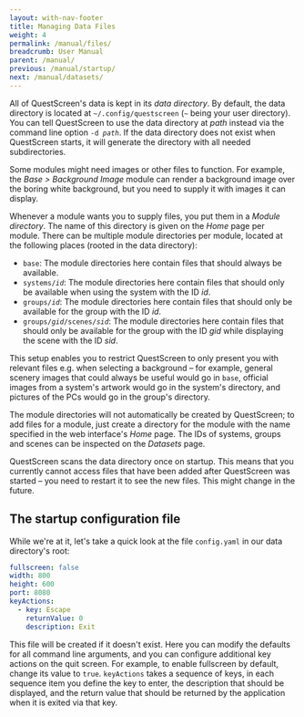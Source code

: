 ```yaml
---
layout: with-nav-footer
title: Managing Data Files
weight: 4
permalink: /manual/files/
breadcrumb: User Manual
parent: /manual/
previous: /manual/startup/
next: /manual/datasets/
---
```


All of QuestScreen's data is kept in its *data directory*.
By default, the data directory is located at `~/.config/questscreen` (`~` being your user directory).
You can tell QuestScreen to use the data directory at *path* instead via the command line option `-d `*`path`*.
If the data directory does not exist when QuestScreen starts, it will generate the directory with all needed subdirectories.

Some modules might need images or other files to function.
For example, the *Base > Background Image* module can render a background image over the boring white background, but you need to supply it with images it can display.

Whenever a module wants you to supply files, you put them in a *Module directory*.
The name of this directory is given on the *Home* page per module.
There can be multiple module directories per module, located at the following places (rooted in the data directory):

 * `base`: The module directories here contain files that should always be available.
 * `systems/`*`id`*: The module directories here contain files that should only be available when using the system with the ID *id*.
 * `groups/`*`id`*: The module directories here contain files that should only be available for the group with the ID *id*.
 * `groups/`*`gid`*`/scenes/`*`sid`*: The module directories here contain files that should only be available for the group with the ID *gid* while displaying the scene with the ID *sid*.

This setup enables you to restrict QuestScreen to only present you with relevant files e.g. when selecting a background – for example, general scenery images that could always be useful would go in `base`, official images from a system's artwork would go in the system's directory, and pictures of the PCs would go in the group's directory.

The module directories will not automatically be created by QuestScreen; to add files for a module, just create a directory for the module with the name specified in the web interface's *Home* page.
The IDs of systems, groups and scenes can be inspected on the *Datasets* page.

QuestScreen scans the data directory once on startup.
This means that you currently cannot access files that have been added after QuestScreen was started – you need to restart it to see the new files.
This might change in the future.

## The startup configuration file

While we're at it, let's take a quick look at the file `config.yaml` in our data directory's root:

```yaml
fullscreen: false
width: 800
height: 600
port: 8080
keyActions:
  - key: Escape
    returnValue: 0
    description: Exit
```

This file will be created if it doesn't exist.
Here you can modify the defaults for all command line arguments, and you can configure additional key actions on the quit screen.
For example, to enable fullscreen by default, change its value to `true`.
`keyActions` takes a sequence of keys, in each sequence item you define the key to enter, the description that should be displayed, and the return value that should be returned by the application when it is exited via that key.